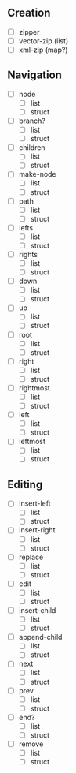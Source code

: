 ## Creation
- [ ] zipper
- [ ] vector-zip (list)
- [ ] xml-zip (map?)

## Navigation
- [ ] node
  - [ ] list
  - [ ] struct
- [ ] branch?
  - [ ] list
  - [ ] struct
- [ ] children
  - [ ] list
  - [ ] struct
- [ ] make-node
  - [ ] list
  - [ ] struct
- [ ] path
  - [ ] list
  - [ ] struct
- [ ] lefts
  - [ ] list
  - [ ] struct
- [ ] rights
  - [ ] list
  - [ ] struct
- [ ] down
  - [ ] list
  - [ ] struct
- [ ] up
  - [ ] list
  - [ ] struct
- [ ] root
  - [ ] list
  - [ ] struct
- [ ] right
  - [ ] list
  - [ ] struct
- [ ] rightmost
  - [ ] list
  - [ ] struct
- [ ] left
  - [ ] list
  - [ ] struct
- [ ] leftmost
  - [ ] list
  - [ ] struct

## Editing
- [ ] insert-left
  - [ ] list
  - [ ] struct
- [ ] insert-right
  - [ ] list
  - [ ] struct
- [ ] replace
  - [ ] list
  - [ ] struct
- [ ] edit
  - [ ] list
  - [ ] struct
- [ ] insert-child
  - [ ] list
  - [ ] struct
- [ ] append-child
  - [ ] list
  - [ ] struct
- [ ] next
  - [ ] list
  - [ ] struct
- [ ] prev
  - [ ] list
  - [ ] struct
- [ ] end?
  - [ ] list
  - [ ] struct
- [ ] remove
  - [ ] list
  - [ ] struct
